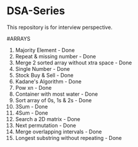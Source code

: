 # DSA-Series
This repository is for interview perspective.

#ARRAYS

1. Majority Element - Done
2. Repeat & missing number - Done
3. Merge 2 sorted array without xtra space - Done
4. Single Number - Done
5. Stock Buy & Sell - Done
6. Kadane's Algorithm - Done
7. Pow xn - Done
8. Container with most water - Done
9. Sort array of 0s, 1s & 2s - Done
10. 3Sum - Done
11. 4Sum - Done
12. Search a 2D matrix - Done
13. Next permutation - Done
14. Merge overlapping intervals - Done
15. Longest substring without repeating - Done
